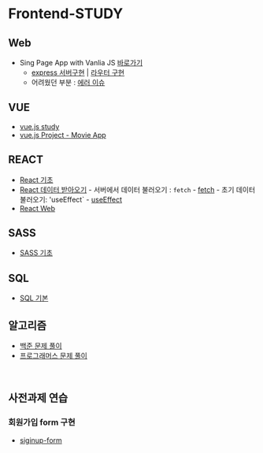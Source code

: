 # Frontend-STUDY


## Web
- Sing Page App with Vanlia JS [바로가기](https://github.com/ohtaekwon/Vanlia-JS-Single-Page-App-Test)
    - [express 서버구현](https://github.com/ohtaekwon/Vanlia-JS-Single-Page-App-Test#2-express-%EC%84%9C%EB%B2%84-%EA%B5%AC%EC%B6%95%ED%95%98%EA%B8%B0) | [라우터 구현](https://github.com/ohtaekwon/Vanlia-JS-Single-Page-App-Test#3-router-%EA%B5%AC%ED%98%84%ED%95%98%EA%B8%B0)
    - 어려웠던 부분 : [에러 이슈](https://github.com/ohtaekwon/Vanlia-JS-Single-Page-App-Test#%EC%97%90%EB%9F%AC-%EC%9D%B4%EC%8A%88)

## VUE
- [vue.js study](https://github.com/ohtaekwon/TIL/tree/master/vue)
- [vue.js Project - Movie App](https://github.com/ohtaekwon/TIL/tree/master/Vue-Movie-Project)

## REACT
- [React 기초](https://github.com/ohtaekwon/TIL/tree/master/React/React-Basic)
- [React 데이터 받아오기](https://github.com/ohtaekwon/TIL/tree/master/React/React-Data)
        - 서버에서 데이터 불러오기 : `fetch` - [fetch](https://github.com/ohtaekwon/TIL/tree/master/React/React-Web)
        - 초기 데이터 불러오기: 'useEffect` - [useEffect](https://github.com/ohtaekwon/TIL/tree/master/React/React-Web)
- [React Web](https://github.com/ohtaekwon/TIL/tree/master/React/React-Web)

## SASS
- [SASS 기초](https://github.com/ohtaekwon/TIL/tree/master/SCSS#scss-sass)

## SQL
- [SQL 기본](https://github.com/ohtaekwon/TIL/tree/master/SQL)


## 알고리즘
- [백준 문제 풀이](https://github.com/ohtaekwon/TIL-Algorithms/tree/master/Back-Joon)
- [프로그래머스 문제 풀이](https://github.com/ohtaekwon/TIL-Algorithms/tree/master/Programers)

<br/>

## 사전과제 연습

### 회원가입 form 구현
- [siginup-form](https://github.com/ohtaekwon/mini-signup-form)
